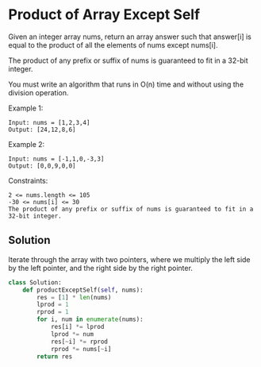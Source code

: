 # Product of Array Except Self

Given an integer array nums, return an array answer such that answer[i] is equal to the product of all the elements of nums except nums[i].

The product of any prefix or suffix of nums is guaranteed to fit in a 32-bit integer.

You must write an algorithm that runs in O(n) time and without using the division operation.

Example 1:

```
Input: nums = [1,2,3,4]
Output: [24,12,8,6]
```

Example 2:

```
Input: nums = [-1,1,0,-3,3]
Output: [0,0,9,0,0]
```

Constraints:

    2 <= nums.length <= 105
    -30 <= nums[i] <= 30
    The product of any prefix or suffix of nums is guaranteed to fit in a 32-bit integer.

## Solution

Iterate through the array with two pointers, where we multiply the left
side by the left pointer, and the right side by the right pointer.

```py
class Solution:
    def productExceptSelf(self, nums):
        res = [1] * len(nums)
        lprod = 1
        rprod = 1
        for i, num in enumerate(nums):
            res[i] *= lprod
            lprod *= num
            res[~i] *= rprod
            rprod *= nums[~i]
        return res
```
